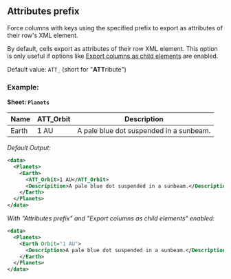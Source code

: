 Attributes prefix
-----------------
Force columns with keys using the specified prefix to export as attributes of their row's XML element.

By default, cells export as attributes of their row XML element. This option is only useful if options like [Export columns as child elements](exportcolumnsaschildelements.md) are enabled.

Default value: `ATT_` (short for "**ATT**ribute")

### Example: ###

**Sheet: `Planets`**

Name | ATT_Orbit | Description
---- | --------- | -----------
Earth | 1 AU | A pale blue dot suspended in a sunbeam.

*Default Output:*
```xml
<data>
  <Planets>
    <Earth>
      <ATT_Orbit>1 AU</ATT_Orbit>
      <Descripition>A pale blue dot suspended in a sunbeam.</Description>
    </Earth>
  </Planets>
</data>
```

*With "Attributes prefix" and "Export columns as child elements" enabled:*
```xml
<data>
  <Planets>
    <Earth Orbit="1 AU">
      <Description>A pale blue dot suspended in a sunbeam.</Description>
    </Earth>
  </Planets>
</data>
```
